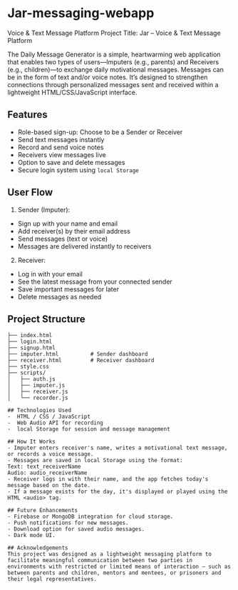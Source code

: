 # Jar-messaging-webapp

Voice &amp; Text Message Platform
Project Title:  Jar – Voice & Text Message Platform

The Daily Message Generator is a simple, heartwarming web application that enables two types of users—Imputers (e.g., parents) and Receivers (e.g., children)—to exchange daily motivational messages. Messages can be in the form of text and/or voice notes.
It’s designed to strengthen connections through personalized messages sent and received within a lightweight HTML/CSS/JavaScript interface.

## Features

-   Role-based sign-up: Choose to be a Sender or Receiver
-   Send text messages instantly
-   Record and send voice notes
-   Receivers view messages live
-   Option to save and delete messages
-   Secure login system using `local Storage`

## User Flow

1. Sender (Imputer):
- Sign up with your name and email
- Add receiver(s) by their email address
- Send messages (text or voice)
- Messages are delivered instantly to receivers

2.  Receiver:
- Log in with your email
- See the latest message from your connected sender
- Save important messages for later
- Delete messages as needed

##  Project Structure

```plaintext
├── index.html
├── login.html
├── signup.html
├── imputer.html          # Sender dashboard
├── receiver.html         # Receiver dashboard
├── style.css
├── scripts/
│   ├── auth.js
│   ├── imputer.js
│   ├── receiver.js
│   └── recorder.js

## Technologies Used
-  HTML / CSS / JavaScript
-  Web Audio API for recording
-  local Storage for session and message management

## How It Works
- Imputer enters receiver's name, writes a motivational text message, or records a voice message.
- Messages are saved in local Storage using the format:
Text: text_receiverName
Audio: audio_receiverName
- Receiver logs in with their name, and the app fetches today's message based on the date.
- If a message exists for the day, it's displayed or played using the HTML <audio> tag.

## Future Enhancements
- Firebase or MongoDB integration for cloud storage.
- Push notifications for new messages.
- Download option for saved audio messages.
- Dark mode UI.

## Acknowledgements
This project was designed as a lightweight messaging platform to facilitate meaningful communication between two parties in environments with restricted or limited means of interaction — such as between parents and children, mentors and mentees, or prisoners and their legal representatives. 


